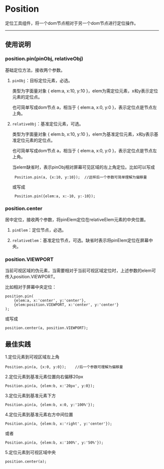 
# Position

定位工具组件，将一个dom节点相对于另一个dom节点进行定位操作。

---


## 使用说明


### position.pin(pinObj, relativeObj)

基础定位方法，接收两个参数。

1. `pinObj`：目标定位元素，必选。

	类型为字面量对象 { elem:a, x:10, y:10 }，elem为需定位元素，x和y表示定位元素的定位点。
	
	也可简单写成dom节点 a，相当于 { elem:a, x:0, y:0 }，表示定位点是节点左上角。
	
2. `relativeObj`：基准定位元素，可选。

	类型为字面量对象 { elem:b, x:10, y:10 }，elem为基准定位元素，x和y表示基准定位元素的定位点。
	
	也可简单写成dom节点 a，相当于 { elem:a, x:0, y:0 }，表示定位点是节点左上角。
	
	当elem缺省时，表示pinObj相对屏幕可见区域的左上角定位。比如可以写成
		
		Position.pin(a, {x:10, y:10});	//这样后一个参数可简单理解为偏移量
		
	或写成
		
		Position.pin({elem:a, x:-10, y:-10});


### position.center

居中定位，接收两个参数，将pinElem定位在relativeElem元素的中央位置。

1. `pinElem`：定位节点，必选。

2. `relativeElem`：基准定位节点，可选。缺省时表示将pinElem定位在屏幕中央。


### position.VIEWPORT

当前可视区域的伪元素，当需要相对于当前可视区域定位时，上述参数的elem可传入position.VIEWPORT。

比如相对于屏幕中央定位：

	position.pin(
		{elem:a, x:'center', y:'center'}, 
		{elem:position.VIEWPORT, x:'center', y:'center'}
	);

或写成

	position.center(a, position.VIEWPORT);
	
## 最佳实践

1.定位元素到可视区域左上角

	Position.pin(a, {x:0, y:0});	//后一个参数可理解为偏移量

2.定位元素到基准元素位置向右偏移20px
	
	Position.pin(a, {elem:b, x:'20px', y:0});

3.定位元素到基准元素下方
	
	Position.pin(a, {elem:b, x:0, y:'100%'});
	
4.定位元素到基准元素右方中间位置
	
	Position.pin(a, {elem:b, x:'right', y:'center'});
	
或者
	
	Position.pin(a, {elem:b, x:'100%', y:'50%'});

5.定位元素到可视区域中央

	position.center(a);

